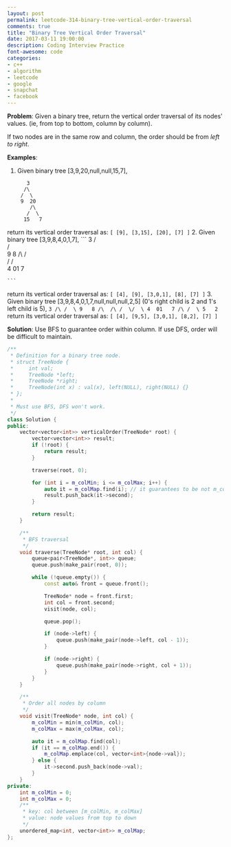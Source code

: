 ```yaml
---
layout: post
permalink: leetcode-314-binary-tree-vertical-order-traversal
comments: true
title: "Binary Tree Vertical Order Traversal"
date: 2017-03-11 19:00:00
description: Coding Interview Practice
font-awesome: code
categories:
- c++
- algorithm
- leetcode
- google
- snapchat
- facebook
---
```

**Problem**:
Given a binary tree, return the vertical order traversal of its nodes' values. (ie, from top to bottom, column by column).

If two nodes are in the same row and column, the order should be from *left to right*.

**Examples**:
1. Given binary tree [3,9,20,null,null,15,7],
    ```
       3
      /\
     /  \
     9  20
        /\
       /  \
      15   7
    ```
return its vertical order traversal as:
    ```
    [
      [9],
      [3,15],
      [20],
      [7]
    ]
    ```
2. Given binary tree [3,9,8,4,0,1,7],
    ```
         3
        /\
       /  \
       9   8
      /\  /\
     /  \/  \
     4  01   7

    ```
return its vertical order traversal as:
    ```
    [
      [4],
      [9],
      [3,0,1],
      [8],
      [7]
    ]
    ```
3. Given binary tree [3,9,8,4,0,1,7,null,null,null,2,5] (0's right child is 2 and 1's left child is 5),
    ```
         3
        /\
       /  \
       9   8
      /\  /\
     /  \/  \
     4  01   7
        /\
       /  \
       5   2
    ```
return its vertical order traversal as:
    ```
    [
      [4],
      [9,5],
      [3,0,1],
      [8,2],
      [7]
    ]
    ```

**Solution**:
Use BFS to guarantee order within column. If use DFS, order will be difficult to maintain.
```c++
/**
 * Definition for a binary tree node.
 * struct TreeNode {
 *     int val;
 *     TreeNode *left;
 *     TreeNode *right;
 *     TreeNode(int x) : val(x), left(NULL), right(NULL) {}
 * };
 *
 * Must use BFS, DFS won't work.
 */
class Solution {
public:
    vector<vector<int>> verticalOrder(TreeNode* root) {
        vector<vector<int>> result;
        if (!root) {
            return result;
        }

        traverse(root, 0);

        for (int i = m_colMin; i <= m_colMax; i++) {
            auto it = m_colMap.find(i); // it guarantees to be not m_colMap.end()
            result.push_back(it->second);
        }

        return result;
    }

    /**
     * BFS traversal
     */
    void traverse(TreeNode* root, int col) {
        queue<pair<TreeNode*, int>> queue;
        queue.push(make_pair(root, 0));

        while (!queue.empty()) {
            const auto& front = queue.front();

            TreeNode* node = front.first;
            int col = front.second;
            visit(node, col);

            queue.pop();

            if (node->left) {
                queue.push(make_pair(node->left, col - 1));
            }

            if (node->right) {
                queue.push(make_pair(node->right, col + 1));
            }
        }
    }

    /**
     * Order all nodes by column
     */
    void visit(TreeNode* node, int col) {
        m_colMin = min(m_colMin, col);
        m_colMax = max(m_colMax, col);

        auto it = m_colMap.find(col);
        if (it == m_colMap.end()) {
            m_colMap.emplace(col, vector<int>{node->val});
        } else {
            it->second.push_back(node->val);
        }
    }
private:
    int m_colMin = 0;
    int m_colMax = 0;
    /**
     * key: col between [m_colMin, m_colMax]
     * value: node values from top to down
     */
    unordered_map<int, vector<int>> m_colMap;
};
```
